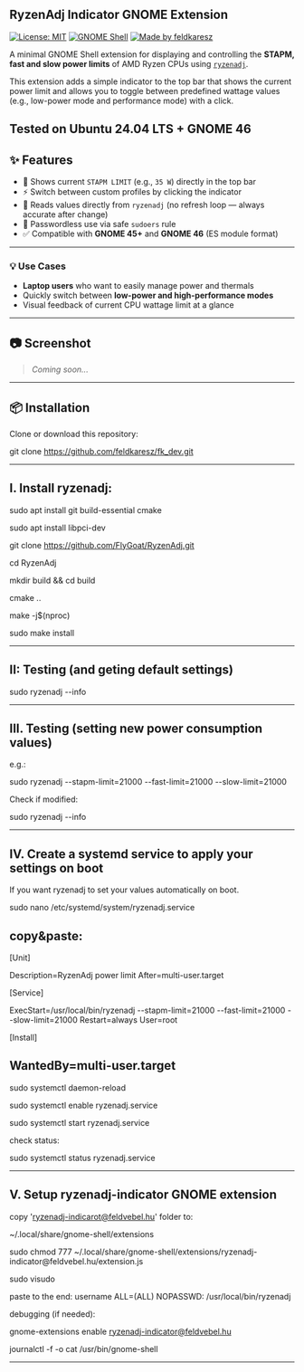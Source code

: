 ## RyzenAdj Indicator GNOME Extension


[![License: MIT](https://img.shields.io/badge/License-MIT-yellow.svg)](LICENSE)
[![GNOME Shell](https://img.shields.io/badge/GNOME-45%2B-blue)](https://www.gnome.org)
[![Made by feldkaresz](https://img.shields.io/badge/made%20by-feldkaresz-lightgrey)](https://github.com/feldkaresz)

A minimal GNOME Shell extension for displaying and controlling the **STAPM, fast and slow power limits** of AMD Ryzen CPUs using [`ryzenadj`](https://github.com/FlyGoat/RyzenAdj).

This extension adds a simple indicator to the top bar that shows the current power limit and allows you to toggle between predefined wattage values (e.g., low-power mode and performance mode) with a click.


Tested on Ubuntu 24.04 LTS + GNOME 46
---

## ✨ Features

- 🔋 Shows current `STAPM LIMIT` (e.g., `35 W`) directly in the top bar
- ⚡ Switch between custom profiles by clicking the indicator
- 🧠 Reads values directly from `ryzenadj` (no refresh loop — always accurate after change)
- 🔐 Passwordless use via safe `sudoers` rule
- ✅ Compatible with **GNOME 45+** and **GNOME 46** (ES module format)

---

### 💡 Use Cases

- **Laptop users** who want to easily manage power and thermals
- Quickly switch between **low-power and high-performance modes**
- Visual feedback of current CPU wattage limit at a glance

---

## 📷 Screenshot

> _Coming soon..._

---

## 📦 Installation

Clone or download this repository:

git clone https://github.com/feldkaresz/fk_dev.git

---

## I. Install ryzenadj:

sudo apt install git build-essential cmake

sudo apt install libpci-dev

git clone https://github.com/FlyGoat/RyzenAdj.git

cd RyzenAdj

mkdir build && cd build

cmake ..

make -j$(nproc)

sudo make install

---

## II: Testing (and geting default settings)

sudo ryzenadj --info

---

## III. Testing (setting new power consumption values)

e.g.: 

sudo ryzenadj --stapm-limit=21000 --fast-limit=21000 --slow-limit=21000


Check if modified:

sudo ryzenadj --info

---

## IV. Create a systemd service to apply your settings on boot

If you want ryzenadj to set your values automatically on boot.

sudo nano /etc/systemd/system/ryzenadj.service


copy&paste: 
---

[Unit]

Description=RyzenAdj power limit
After=multi-user.target

[Service]

ExecStart=/usr/local/bin/ryzenadj --stapm-limit=21000 --fast-limit=21000 --slow-limit=21000
Restart=always
User=root

[Install]

WantedBy=multi-user.target
---

sudo systemctl daemon-reload

sudo systemctl enable ryzenadj.service

sudo systemctl start ryzenadj.service


check status:

sudo systemctl status ryzenadj.service

---

## V. Setup ryzenadj-indicator GNOME extension
 
copy 'ryzenadj-indicarot@feldvebel.hu' folder to:

~/.local/share/gnome-shell/extensions


sudo chmod 777 ~/.local/share/gnome-shell/extensions/ryzenadj-indicator\@feldvebel.hu/extension.js


sudo visudo

paste to the end: username ALL=(ALL) NOPASSWD: /usr/local/bin/ryzenadj



debugging (if needed):

gnome-extensions enable ryzenadj-indicator@feldvebel.hu

journalctl -f -o cat /usr/bin/gnome-shell 

---

